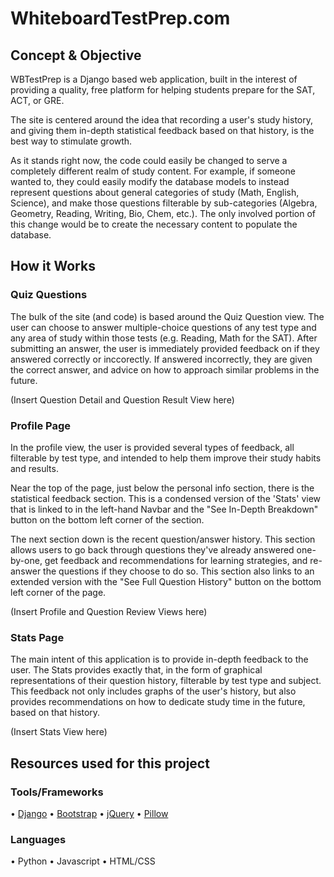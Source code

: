 WhiteboardTestPrep.com
======================

Concept & Objective
-------------------

WBTestPrep is a Django based web application, built in the interest of providing a quality, free platform for helping students prepare for the SAT, ACT, or GRE. 

The site is centered around the idea that recording a user's study history, and giving them in-depth statistical feedback based on that history, is the best way to stimulate growth.

As it stands right now, the code could easily be changed to serve a completely different realm of study content. For example, if someone wanted to, they could easily modify the database models to instead represent questions about general categories of study (Math, English, Science), and make those questions filterable by sub-categories (Algebra, Geometry, Reading, Writing, Bio, Chem, etc.). The only involved portion of this change would be to create the necessary content to populate the database.


How it Works
------------

### Quiz Questions ###

The bulk of the site (and code) is based around the Quiz Question view. The user can choose to answer multiple-choice questions of any test type and any area of study within those tests (e.g. Reading, Math for the SAT). After submitting an answer, the user is immediately provided feedback on if they answered correctly or inccorectly. If answered incorrectly, they are given the correct answer, and advice on how to approach similar problems in the future.

(Insert Question Detail and Question Result View here)


### Profile Page ###

In the profile view, the user is provided several types of feedback, all filterable by test type, and intended to help them improve their study habits and results.

Near the top of the page, just below the personal info section, there is the statistical feedback section. This is a condensed version of the 'Stats' view that is linked to in the left-hand Navbar and the "See In-Depth Breakdown" button on the bottom left corner of the section.

The next section down is the recent question/answer history. This section allows users to go back through questions they've already answered one-by-one, get feedback and recommendations for learning strategies, and re-answer the questions if they choose to do so. This section also links to an extended version with the "See Full Question History" button on the bottom left corner of the page.

(Insert Profile and Question Review Views here)


### Stats Page ###

The main intent of this application is to provide in-depth feedback to the user. The Stats provides exactly that, in the form of graphical representations of their question history, filterable by test type and subject. This feedback not only includes graphs of the user's history, but also provides recommendations on how to dedicate study time in the future, based on that history.

(Insert Stats View here)



Resources used for this project
------------------------------

### Tools/Frameworks ###
• [Django](https://github.com/django/django)
• [Bootstrap](https://github.com/twbs/bootstrap)
• [jQuery](https://github.com/jquery/jquery)
• [Pillow](https://github.com/python-pillow/Pillow)

### Languages ###
• Python
• Javascript
• HTML/CSS






